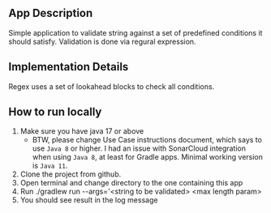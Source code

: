 ## App Description

Simple application to validate string against a set of predefined conditions it
should satisfy. Validation is done via regural expression.

## Implementation Details

Regex uses a set of lookahead blocks to check all conditions.

## How to run locally

1. Make sure you have java 17 or above
    * BTW, please change Use Case instructions document, which says to use `Java 8` or higher.
      I had an issue with SonarCloud integration when using `Java 8`, at least for Gradle apps. Minimal working version
      is `Java 11`.
2. Clone the project from github.
3. Open terminal and change directory to the one containing this app
4. Run ./gradlew run --args='\<string to be validated> \<max length param>
5. You should see result in the log message